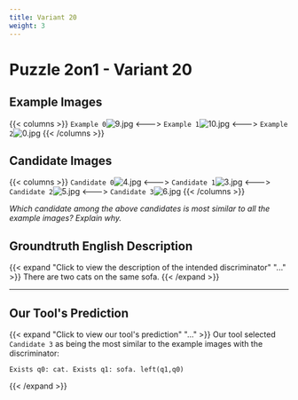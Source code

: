 ```yaml
---
title: Variant 20
weight: 3
---
```


# Puzzle 2on1 - Variant 20

## Example Images
{{< columns >}}
`Example 0`![9.jpg](/natscene_data/images/9.jpg)
<--->
`Example 1`![10.jpg](/natscene_data/images/10.jpg)
<--->
`Example 2`![0.jpg](/natscene_data/images/0.jpg)
{{< /columns >}}

## Candidate Images
{{< columns >}}
`Candidate 0`![4.jpg](/natscene_data/images/4.jpg)
<--->
`Candidate 1`![3.jpg](/natscene_data/images/3.jpg)
<--->
`Candidate 2`![5.jpg](/natscene_data/images/5.jpg)
<--->
`Candidate 3`![6.jpg](/natscene_data/images/6.jpg)
{{< /columns >}}

*Which candidate among the above candidates is most similar to all the example images? Explain why.*

## Groundtruth English Description

{{< expand "Click to view the description of the intended discriminator" "..." >}}
There are two cats on the same sofa.
{{< /expand >}}

---



## Our Tool's Prediction

{{< expand "Click to view our tool's prediction" "..." >}}
Our tool selected `Candidate 3` as being the most similar to the example images with the discriminator:
```plaintext
Exists q0: cat. Exists q1: sofa. left(q1,q0)
```
{{< /expand >}}
